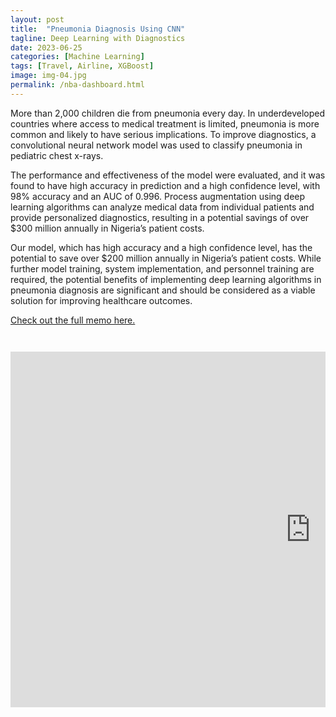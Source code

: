 ```yaml
---
layout: post
title:  "Pneumonia Diagnosis Using CNN"
tagline: Deep Learning with Diagnostics
date: 2023-06-25
categories: [Machine Learning]
tags: [Travel, Airline, XGBoost]
image: img-04.jpg
permalink: /nba-dashboard.html
---
```



More than 2,000 children die from pneumonia every day. In underdeveloped countries where access to medical treatment is limited, pneumonia is more common and likely to have serious implications. To improve diagnostics, a convolutional neural network model was used to classify pneumonia in pediatric chest x-rays. 

The performance and effectiveness of the model were evaluated, and it was found to have high accuracy in prediction and a high confidence level, with 98% accuracy and an AUC of 0.996. Process augmentation using deep learning algorithms can analyze medical data from individual patients and provide personalized diagnostics, resulting in a potential savings of over $300 million annually in Nigeria’s patient costs.

Our model, which has high accuracy and a high confidence level, has the potential to save over $200 million annually in Nigeria’s patient costs. While further model training, system implementation, and personnel training are required, the potential benefits of implementing deep learning algorithms in pneumonia diagnosis are significant and should be considered as a viable solution for improving healthcare outcomes.

[Check out the full memo here.](https://jackie-krohn.github.io/data/Pnemonia_Memo_Krohn_Jackie.pdf)

<pre><code>

<iframe src="https://docs.google.com/presentation/d/e/2PACX-1vR8rCy1s--WTHrH4UNYIXyZbQL916Huw6WulHH_-_XvCOfc_VIFlg5LuaAsPsRZkw/embed?start=false&loop=true&delayms=3000" frameborder="0" width="960" height="569" allowfullscreen="true" mozallowfullscreen="true" webkitallowfullscreen="true"></iframe>

</code></pre>

